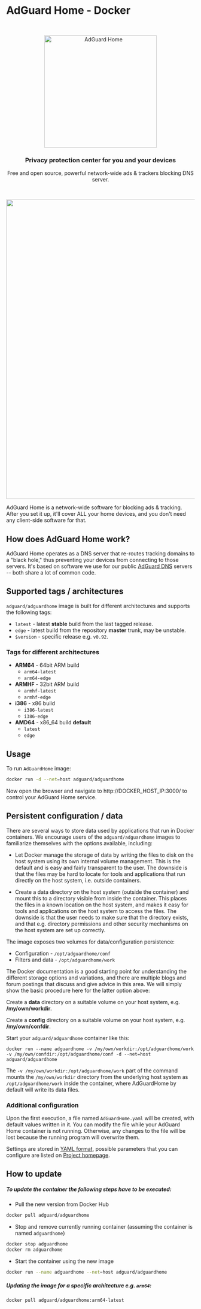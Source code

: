 # AdGuard Home - Docker

&nbsp;
<p align="center">
  <img src="https://cdn.adguard.com/public/Adguard/Common/adguard_home.svg" width="300px" alt="AdGuard Home" />
</p>
<h3 align="center">Privacy protection center for you and your devices</h3>
<p align="center">
  Free and open source, powerful network-wide ads & trackers blocking DNS server.
</p>

<br />

<p align="center">
    <img src="https://cdn.adguard.com/public/Adguard/Common/adguard_home.gif" width="800" />
</p>

AdGuard Home is a network-wide software for blocking ads & tracking. After you set it up, it'll cover ALL your home devices, and you don't need any client-side software for that.

## How does AdGuard Home work?

AdGuard Home operates as a DNS server that re-routes tracking domains to a "black hole," thus preventing your devices from connecting to those servers. It's based on software we use for our public [AdGuard DNS](https://adguard.com/en/adguard-dns/overview.html) servers -- both share a lot of common code.

## Supported tags / architectures

`adguard/adguardhome` image is built for different architectures and supports the following tags:

* `latest` - latest **stable** build from the last tagged release.
* `edge` - latest build from the repository **master** trunk, may be unstable.
* `$version` - specific release e.g. `v0.92`.

### Tags for different architectures

* **ARM64** - 64bit ARM build
  * `arm64-latest`
  * `arm64-edge`
* **ARMHF** - 32bit ARM build
  * `armhf-latest`
  * `armhf-edge`
* **i386** - x86 build
  * `i386-latest`
  * `i386-edge`
* **AMD64** - x86_64 build **default** 
  * `latest`
  * `edge`

## Usage

To run `AdGuardHome` image:

```bash
docker run -d --net=host adguard/adguardhome
```

Now open the browser and navigate to http://DOCKER_HOST_IP:3000/ to control your AdGuard Home service.

## Persistent configuration / data

There are several ways to store data used by applications that run in Docker containers. 
We encourage users of the `adguard/adguardhome` images to familiarize themselves with the options available, including:

* Let Docker manage the storage of data by writing the files to disk on the host system using its own internal volume management. 
This is the default and is easy and fairly transparent to the user. 
The downside is that the files may be hard to locate for tools and applications that run directly on the host system, i.e. outside containers.

* Create a data directory on the host system (outside the container) and mount this to a directory visible from inside the container. 
This places the files in a known location on the host system, and makes it easy for tools and applications on 
the host system to access the files. The downside is that the user needs to make sure that the directory exists, and 
that e.g. directory permissions and other security mechanisms on the host system are set up correctly.

The image exposes two volumes for data/configuration persistence:
* Configuration - `/opt/adguardhome/conf`
* Filters and data - `/opt/adguardhome/work`

The Docker documentation is a good starting point for understanding the different storage options and variations, and there are multiple blogs and forum postings that discuss and give advice in this area. We will simply show the basic procedure here for the latter option above:

Create a **data** directory on a suitable volume on your host system, e.g. **/my/own/workdir**.

Create a **config** directory on a suitable volume on your host system, e.g. **/my/own/confdir**.

Start your `adguard/adguardhome` container like this:

```
docker run --name adguardhome -v /my/own/workdir:/opt/adguardhome/work -v /my/own/confdir:/opt/adguardhome/conf -d --net=host adguard/adguardhome
```

The `-v /my/own/workdir:/opt/adguardhome/work` part of the command mounts the `/my/own/workdir` directory from the underlying host system as `/opt/adguardhome/work` inside the container, 
where AdGuardHome by default will write its data files.

### Additional configuration

Upon the first execution, a file named `AdGuardHome.yaml` will be created, with default values written in it. 
You can modify the file while your AdGuard Home container is not running. 
Otherwise, any changes to the file will be lost because the running program will overwrite them.

Settings are stored in [YAML format](https://en.wikipedia.org/wiki/YAML), possible parameters that you can configure are listed on [Project homepage](https://github.com/AdguardTeam/AdGuardHome).

## How to update

##### To update the container the following steps have to be executed:

* Pull the new version from Docker Hub

```bash
docker pull adguard/adguardhome
```

* Stop and remove currently running container (assuming the container is named `adguardhome`)

```bash
docker stop adguardhome
docker rm adguardhome
```

* Start the container using the new image

```bash
docker run --name adguardhome --net=host adguard/adguardhome
```



##### Updating the image for a specific architecture e.g. `arm64`:

```bash
docker pull adguard/adguardhome:arm64-latest
```